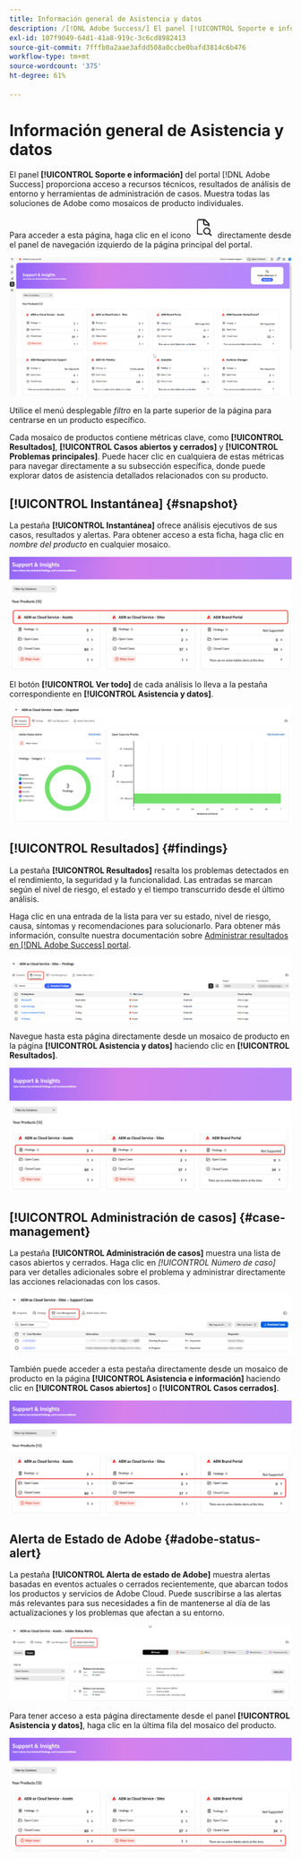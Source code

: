 ```yaml
---
title: Información general de Asistencia y datos
description: /[!DNL Adobe Success/] El panel [!UICONTROL Soporte e información] del portal proporciona acceso a recursos técnicos, resultados de análisis de entorno y herramientas de administración de casos.
exl-id: 107f9049-64d1-41a8-919c-3c6cd8982413
source-git-commit: 7fffb0a2aae3afdd508a0ccbe0bafd3814c6b476
workflow-type: tm+mt
source-wordcount: '375'
ht-degree: 61%

---
```


# Información general de Asistencia y datos

El panel **[!UICONTROL Soporte e información]** del portal [!DNL Adobe Success] proporciona acceso a recursos técnicos, resultados de análisis de entorno y herramientas de administración de casos. Muestra todas las soluciones de Adobe como mosaicos de producto individuales.

Para acceder a esta página, haga clic en el icono ![support-and-insights-icon](/help/adobe-success-portal/assets/support-and-insight-icon.png) directamente desde el panel de navegación izquierdo de la página principal del portal.

![página de aterrizaje de ayuda e información](/help/adobe-success-portal/assets/support-and-insights-landing-page.png)

Utilice el menú desplegable *filtro* en la parte superior de la página para centrarse en un producto específico.

Cada mosaico de productos contiene métricas clave, como **[!UICONTROL Resultados]**, **[!UICONTROL Casos abiertos y cerrados]** y **[!UICONTROL Problemas principales]**. Puede hacer clic en cualquiera de estas métricas para navegar directamente a su subsección específica, donde puede explorar datos de asistencia detallados relacionados con su producto.

## [!UICONTROL Instantánea] {#snapshot}

La pestaña **[!UICONTROL Instantánea]** ofrece análisis ejecutivos de sus casos, resultados y alertas. Para obtener acceso a esta ficha, haga clic en *nombre del producto* en cualquier mosaico.

![tarjeta-de-soporte-e-información](/help/adobe-success-portal/assets/snapshot-from-support-insights-card.png)

El botón **[!UICONTROL Ver todo]** de cada análisis lo lleva a la pestaña correspondiente en **[!UICONTROL Asistencia y datos]**.

![ficha de instantánea](/help/adobe-success-portal/assets/snapshot-tab-support-and-insights.png)

## [!UICONTROL Resultados] {#findings}

La pestaña **[!UICONTROL Resultados]** resalta los problemas detectados en el rendimiento, la seguridad y la funcionalidad. Las entradas se marcan según el nivel de riesgo, el estado y el tiempo transcurrido desde el último análisis.

Haga clic en una entrada de la lista para ver su estado, nivel de riesgo, causa, síntomas y recomendaciones para solucionarlo. Para obtener más información, consulte nuestra documentación sobre [Administrar resultados en [!DNL Adobe Success] portal](/help/adobe-success-portal/technical-persona/support-and-insights/manage-findings-adobe-success-portal.md).

![ficha de resultados](/help/adobe-success-portal/assets/findings-tab-support-and-insights.png)

Navegue hasta esta página directamente desde un mosaico de producto en la página **[!UICONTROL Asistencia y datos]** haciendo clic en **[!UICONTROL Resultados]**.

![tarjeta-conclusiones-de-soporte-y-datos](/help/adobe-success-portal/assets/findings-from-support-and-insights-card.png)

## [!UICONTROL Administración de casos] {#case-management}

La pestaña **[!UICONTROL Administración de casos]** muestra una lista de casos abiertos y cerrados. Haga clic en *[!UICONTROL Número de caso]* para ver detalles adicionales sobre el problema y administrar directamente las acciones relacionadas con los casos.

![ficha-administración-de-casos](/help/adobe-success-portal/assets/case-management-tab-support-and-insights.png)

También puede acceder a esta pestaña directamente desde un mosaico de producto en la página **[!UICONTROL Asistencia e información]** haciendo clic en **[!UICONTROL Casos abiertos]** o **[!UICONTROL Casos cerrados]**.

![tarjeta de información y asistencia para la administración de casos](/help/adobe-success-portal/assets/case-management-from-support-insights-card.png)

## Alerta de Estado de Adobe {#adobe-status-alert}

La pestaña **[!UICONTROL Alerta de estado de Adobe]** muestra alertas basadas en eventos actuales o cerrados recientemente, que abarcan todos los productos y servicios de Adobe Cloud. Puede suscribirse a las alertas más relevantes para sus necesidades a fin de mantenerse al día de las actualizaciones y los problemas que afectan a su entorno.

![adobe-status-alert-tab](/help/adobe-success-portal/assets/status-alert-tab-support-and-insights.png)

Para tener acceso a esta página directamente desde el panel **[!UICONTROL Asistencia y datos]**, haga clic en la última fila del mosaico del producto.

![adobe-status-alert-support-and-insights-card](/help/adobe-success-portal/assets/status-alerts-from-support-insights-card.png)
